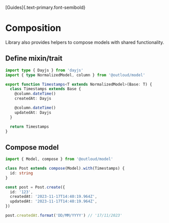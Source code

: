 [Guides]{.text-primary.font-semibold}

# Composition

Library also provides helpers to compose models with shared functionality.

## Define mixin/trait
```ts
import type { Dayjs } from 'dayjs'
import { type NormalizedModel, column } from '@outloud/model'

export function Timestamps<T extends NormalizedModel>(Base: T) {
  class Timestamps extends Base {
    @column.dateTime()
    createdAt: Dayjs

    @column.dateTime()
    updatedAt: Dayjs
  }

  return Timestamps
}
```

## Compose model

```ts
import { Model, compose } from '@outloud/model'

class Post extends compose(Model).with(Timestamps) {
  id: string
}

const post = Post.create({
  id: '123',
  createdAt: '2023-11-17T14:40:19.964Z',
  updatedAt: '2023-11-17T14:40:19.964Z',
})

post.createdAt.format('DD/MM/YYYY') // '17/11/2023'
```
